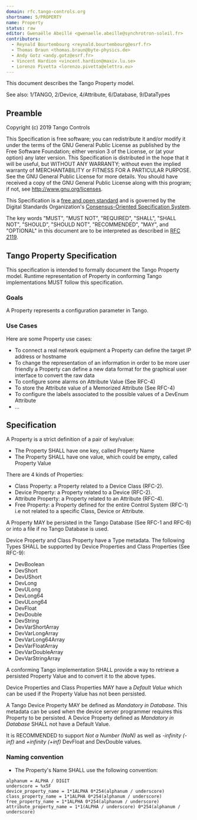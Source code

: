 ```yaml
---
domain: rfc.tango-controls.org
shortname: 5/PROPERTY
name: Property
status: raw
editor: Gwenaëlle Abeillé <gwenaelle.abeille@synchrotron-soleil.fr>
contributors:
  - Reynald Bourtembourg <reynald.bourtembourg@esrf.fr>
  - Thomas Braun <thomas.braun@byte-physics.de>
  - Andy Gotz <andy.gotz@esrf.fr>
  - Vincent Hardion <vincent.hardion@maxiv.lu.se> 
  - Lorenzo Pivetta <lorenzo.pivetta@elettra.eu>
---
```


This document describes the Tango Property model.

See also: 1/TANGO, 2/Device, 4/Attribute, 6/Database, 9/DataTypes

## Preamble

Copyright (c) 2019 Tango Controls

This Specification is free software; you can redistribute it and/or modify it under the terms of the GNU General Public License as published by the Free Software Foundation; either version 3 of the License, or (at your option) any later version. This Specification is distributed in the hope that it will be useful, but WITHOUT ANY WARRANTY; without even the implied warranty of MERCHANTABILITY or FITNESS FOR A PARTICULAR PURPOSE. See the GNU General Public License for more details. You should have received a copy of the GNU General Public License along with this program; if not, see <http://www.gnu.org/licenses>.

This Specification is a [free and open standard](http://www.digistan.org/open-standard:definition) and is governed by the Digital Standards Organization's [Consensus-Oriented Specification System](http://www.digistan.org/spec:1/COSS).

The key words "MUST", "MUST NOT", "REQUIRED", "SHALL", "SHALL NOT", "SHOULD", "SHOULD NOT", "RECOMMENDED", "MAY", and "OPTIONAL" in this document are to be interpreted as described in [RFC 2119](http://tools.ietf.org/html/rfc2119).

## Tango Property Specification

This specification is intended to formally document the Tango Property model.
Runtime representation of Property in conforming Tango implementations MUST follow this specification.

### Goals

A Property represents a configuration parameter in Tango.

### Use Cases

Here are some Property use cases:

* To connect a real network equipment a Property can define the target IP address or hostname
* To change the representation of an information in order to be more user friendly a Property can define a new data format for the graphical user interface to convert the raw data
* To configure some alarms on Attribute Value (See RFC-4)
* To store the Attribute value of a Memorized Attribute (See RFC-4)
* To configure the labels associated to the possible values of a DevEnum Attribute
* ...

## Specification

A Property is a strict definition of a pair of key/value:
  * The Property SHALL have one key, called Property Name
  * The Property SHALL have one value, which could be empty, called Property Value

There are 4 kinds of Properties:

 *  Class Property: a Property related to a Device Class (RFC-2).
 *  Device Property: a Property related to a Device (RFC-2).
 *  Attribute Property: a Property related to an Attribute (RFC-4).
 *  Free Property: a Property defined for the entire Control System (RFC-1) i.e not related to a specific Class, Device or Attribute.

A Property MAY be persisted in the Tango Database (See RFC-1 and RFC-6) or into a file if no Tango Database is used.

Device Property and Class Property have a Type metadata.
The following Types SHALL be supported by Device Properties and Class Properties (See RFC-9):
  * DevBoolean
  * DevShort
  * DevUShort
  * DevLong
  * DevULong
  * DevLong64
  * DevULong64
  * DevFloat
  * DevDouble
  * DevString
  * DevVarShortArray
  * DevVarLongArray
  * DevVarLong64Array
  * DevVarFloatArray
  * DevVarDoubleArray
  * DevVarStringArray

A conforming Tango implementation SHALL provide a way to retrieve a persisted Property Value and to convert it to the above types.

Device Properties and Class Properties MAY have a _Default Value_ which can be used if the Property Value has 
not been persisted.

A Tango Device Property MAY be defined as _Mandatory in Database_. 
This metadata can be used when the device server programmer requires this Property to be persisted.
A Device Property defined as _Mandatory in Database_ SHALL not have a Default Value.

It is RECOMMENDED to support _Not a Number (NaN)_ as well as _-infinity (-inf)_ and _+infinity (+inf)_ DevFloat and DevDouble values.

### Naming convention
* The Property's Name SHALL use the following convention:
``` ABNF
alphanum = ALPHA / DIGIT 
underscore = %x5F
device_property_name = 1*1ALPHA 0*254(alphanum / underscore)
class_property_name = 1*1ALPHA 0*254(alphanum / underscore)
free_property_name = 1*1ALPHA 0*254(alphanum / underscore)
attribute_property_name = 1*1(ALPHA / underscore) 0*254(alphanum / underscore)
```
